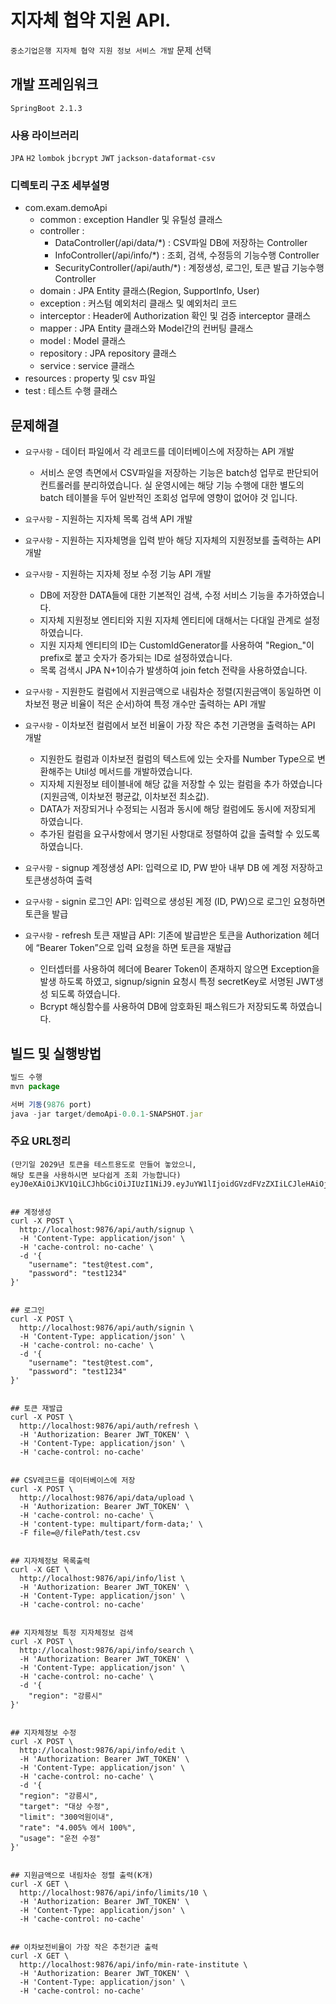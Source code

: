 # 지자체 협약 지원 API.
`중소기업은행 지자체 협약 지원 정보 서비스 개발` 문제 선택

## 개발 프레임워크
`SpringBoot 2.1.3`

### 사용 라이브러리
`JPA` `H2` `lombok` `jbcrypt` `JWT`
`jackson-dataformat-csv`

### 디렉토리 구조 세부설명
- com.exam.demoApi
    - common : exception Handler 및 유틸성 클래스
    - controller :
        - DataController(/api/data/*) : CSV파일 DB에 저장하는 Controller
        - InfoController(/api/info/*) : 조회, 검색, 수정등의 기능수행 Controller
        - SecurityController(/api/auth/*) : 계정생성, 로그인, 토큰 발급 기능수행 Controller
    - domain : JPA Entity 클래스(Region, SupportInfo, User)
    - exception : 커스텀 예외처리 클래스 및 예외처리 코드
    - interceptor : Header에 Authorization 확인 및 검증 interceptor 클래스
    - mapper : JPA Entity 클래스와 Model간의 컨버팅 클래스
    - model : Model 클래스
    - repository : JPA repository 클래스
    - service : service 클래스
- resources : property 및 csv 파일
- test : 테스트 수행 클래스

## 문제해결
- `요구사항` - 데이터 파일에서 각 레코드를 데이터베이스에 저장하는 API 개발
    - 서비스 운영 측면에서 CSV파일을 저장하는 기능은 batch성 업무로 판단되어 컨트롤러를 분리하였습니다. 실 운영시에는 해당 기능 수행에 대한 별도의 batch 테이블을 두어 일반적인 조회성 업무에 영향이 없어야 것 입니다.
   
   
- `요구사항` - 지원하는 지자체 목록 검색 API 개발
- `요구사항` - 지원하는 지자체명을 입력 받아 해당 지자체의 지원정보를 출력하는 API 개발
- `요구사항` - 지원하는 지자체 정보 수정 기능 API 개발
    - DB에 저장한 DATA들에 대한 기본적인 검색, 수정 서비스 기능을 추가하였습니다.
    - 지자체 지원정보 엔티티와 지원 지자체 엔티티에 대해서는 다대일 관계로 설정하였습니다.
    - 지원 지자체 엔티티의 ID는 CustomIdGenerator를 사용하여 "Region_"이 prefix로 붙고 숫자가 증가되는 ID로 설정하였습니다.
    - 목록 검색시 JPA N+1이슈가 발생하여 join fetch 전략을 사용하였습니다.
    
    
- `요구사항` - 지원한도 컬럼에서 지원금액으로 내림차순 정렬(지원금액이 동일하면 이차보전 평균 비율이 적은 순서)하여 특정 개수만 출력하는 API 개발
- `요구사항` - 이차보전 컬럼에서 보전 비율이 가장 작은 추천 기관명을 출력하는 API 개발
    - 지원한도 컬럼과 이차보전 컬럼의 텍스트에 있는 숫자를 Number Type으로 변환해주는 Util성 메서드를 개발하였습니다.
     - 지자체 지원정보 테이블내에 해당 값을 저장할 수 있는 컬럼을 추가 하였습니다(지원금액, 이차보전 평균값, 이차보전 최소값).
     - DATA가 저장되거나 수정되는 시점과 동시에 해당 컬럼에도 동시에 저장되게 하였습니다.
     - 추가된 컬럼을 요구사항에서 명기된 사항대로 정렬하여 값을 출력할 수 있도록 하였습니다.
     
     
- `요구사항` - signup 계정생성 API: 입력으로 ID, PW 받아 내부 DB 에 계정 저장하고 토큰생성하여 출력
- `요구사항` - signin 로그인 API: 입력으로 생성된 계정 (ID, PW)으로 로그인 요청하면 토큰을 발급
- `요구사항` - refresh 토큰 재발급 API: 기존에 발급받은 토큰을 Authorization 헤더에 “Bearer Token”으로 입력 요청을 하면 토큰을 재발급
    - 인터셉터를 사용하여 헤더에 Bearer Token이 존재하지 않으면 Exception을 발생 하도록 하였고, signup/signin 요청시 특정 secretKey로 서명된 JWT생성 되도록 하였습니다.
    - Bcrypt 해싱함수를 사용하여 DB에 암호화된 패스워드가 저장되도록 하였습니다.
    
## 빌드 및 실행방법
```javascript
빌드 수행 
mvn package

서버 기동(9876 port)
java -jar target/demoApi-0.0.1-SNAPSHOT.jar
```
### 주요 URL정리
```curl
(만기일 2029년 토큰을 테스트용도로 만들어 놓았으니,
해당 토큰을 사용하시면 보다쉽게 조회 가능합니다)
eyJ0eXAiOiJKV1QiLCJhbGciOiJIUzI1NiJ9.eyJuYW1lIjoidGVzdFVzZXIiLCJleHAiOjE4Njg5NDYzMjcsImRlc2MiOiLthYzsiqTtirjsmqkgRGVtb0FwaeyXkOyEnCDrsJztlokifQ.r8RLJgRVvUyf1TecScqJMQPF_JMTF0vYFHDkE9_uPjI


## 계정생성
curl -X POST \
  http://localhost:9876/api/auth/signup \
  -H 'Content-Type: application/json' \
  -H 'cache-control: no-cache' \
  -d '{
    "username": "test@test.com",
    "password": "test1234"
}'


## 로그인
curl -X POST \
  http://localhost:9876/api/auth/signin \
  -H 'Content-Type: application/json' \
  -H 'cache-control: no-cache' \
  -d '{
    "username": "test@test.com",
    "password": "test1234"
}'


## 토큰 재발급
curl -X POST \
  http://localhost:9876/api/auth/refresh \
  -H 'Authorization: Bearer JWT_TOKEN' \
  -H 'Content-Type: application/json' \
  -H 'cache-control: no-cache'
  
  
## CSV레코드를 데이터베이스에 저장
curl -X POST \
  http://localhost:9876/api/data/upload \
  -H 'Authorization: Bearer JWT_TOKEN' \
  -H 'cache-control: no-cache' \
  -H 'content-type: multipart/form-data;' \
  -F file=@/filePath/test.csv
  
  
## 지자체정보 목록출력
curl -X GET \
  http://localhost:9876/api/info/list \
  -H 'Authorization: Bearer JWT_TOKEN' \
  -H 'Content-Type: application/json' \
  -H 'cache-control: no-cache'
  
  
## 지자체정보 특정 지자체정보 검색
curl -X POST \
  http://localhost:9876/api/info/search \
  -H 'Authorization: Bearer JWT_TOKEN' \
  -H 'Content-Type: application/json' \
  -H 'cache-control: no-cache' \
  -d '{
	"region": "강릉시"
}'


## 지자체정보 수정
curl -X POST \
  http://localhost:9876/api/info/edit \
  -H 'Authorization: Bearer JWT_TOKEN' \
  -H 'Content-Type: application/json' \
  -H 'cache-control: no-cache' \
  -d '{
  "region": "강릉시",
  "target": "대상 수정",
  "limit": "300억원이내",
  "rate": "4.005% 에서 100%",
  "usage": "운전 수정"
}'


## 지원금액으로 내림차순 정렬 출력(K개)
curl -X GET \
  http://localhost:9876/api/info/limits/10 \
  -H 'Authorization: Bearer JWT_TOKEN' \
  -H 'Content-Type: application/json' \
  -H 'cache-control: no-cache'
  
  
## 이차보전비율이 가장 작은 추천기관 출력
curl -X GET \
  http://localhost:9876/api/info/min-rate-institute \
  -H 'Authorization: Bearer JWT_TOKEN' \
  -H 'Content-Type: application/json' \
  -H 'cache-control: no-cache'
```
